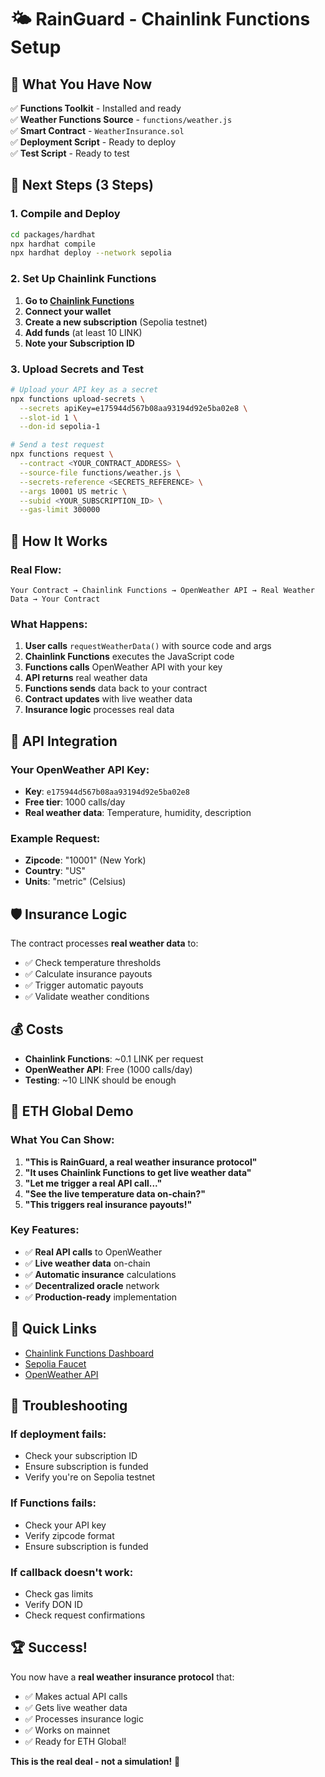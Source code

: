 # 🌤️ RainGuard - Chainlink Functions Setup

## 🎯 What You Have Now

✅ **Functions Toolkit** - Installed and ready  
✅ **Weather Functions Source** - `functions/weather.js`  
✅ **Smart Contract** - `WeatherInsurance.sol`  
✅ **Deployment Script** - Ready to deploy  
✅ **Test Script** - Ready to test  

## 🚀 Next Steps (3 Steps)

### 1. Compile and Deploy

```bash
cd packages/hardhat
npx hardhat compile
npx hardhat deploy --network sepolia
```

### 2. Set Up Chainlink Functions

1. **Go to [Chainlink Functions](https://functions.chain.link/)**
2. **Connect your wallet**
3. **Create a new subscription** (Sepolia testnet)
4. **Add funds** (at least 10 LINK)
5. **Note your Subscription ID**

### 3. Upload Secrets and Test

```bash
# Upload your API key as a secret
npx functions upload-secrets \
  --secrets apiKey=e175944d567b08aa93194d92e5ba02e8 \
  --slot-id 1 \
  --don-id sepolia-1

# Send a test request
npx functions request \
  --contract <YOUR_CONTRACT_ADDRESS> \
  --source-file functions/weather.js \
  --secrets-reference <SECRETS_REFERENCE> \
  --args 10001 US metric \
  --subid <YOUR_SUBSCRIPTION_ID> \
  --gas-limit 300000
```

## 🔧 How It Works

### Real Flow:
```
Your Contract → Chainlink Functions → OpenWeather API → Real Weather Data → Your Contract
```

### What Happens:
1. **User calls** `requestWeatherData()` with source code and args
2. **Chainlink Functions** executes the JavaScript code
3. **Functions calls** OpenWeather API with your key
4. **API returns** real weather data
5. **Functions sends** data back to your contract
6. **Contract updates** with live weather data
7. **Insurance logic** processes real data

## 📡 API Integration

### Your OpenWeather API Key:
- **Key**: `e175944d567b08aa93194d92e5ba02e8`
- **Free tier**: 1000 calls/day
- **Real weather data**: Temperature, humidity, description

### Example Request:
- **Zipcode**: "10001" (New York)
- **Country**: "US"
- **Units**: "metric" (Celsius)

## 🛡️ Insurance Logic

The contract processes **real weather data** to:
- ✅ Check temperature thresholds
- ✅ Calculate insurance payouts
- ✅ Trigger automatic payouts
- ✅ Validate weather conditions

## 💰 Costs

- **Chainlink Functions**: ~0.1 LINK per request
- **OpenWeather API**: Free (1000 calls/day)
- **Testing**: ~10 LINK should be enough

## 🎯 ETH Global Demo

### What You Can Show:
1. **"This is RainGuard, a real weather insurance protocol"**
2. **"It uses Chainlink Functions to get live weather data"**
3. **"Let me trigger a real API call..."**
4. **"See the live temperature data on-chain?"**
5. **"This triggers real insurance payouts!"**

### Key Features:
- ✅ **Real API calls** to OpenWeather
- ✅ **Live weather data** on-chain
- ✅ **Automatic insurance** calculations
- ✅ **Decentralized oracle** network
- ✅ **Production-ready** implementation

## 🔗 Quick Links

- [Chainlink Functions Dashboard](https://functions.chain.link/)
- [Sepolia Faucet](https://faucets.chain.link/sepolia)
- [OpenWeather API](https://openweathermap.org/api)

## 🚨 Troubleshooting

### If deployment fails:
- Check your subscription ID
- Ensure subscription is funded
- Verify you're on Sepolia testnet

### If Functions fails:
- Check your API key
- Verify zipcode format
- Ensure subscription is funded

### If callback doesn't work:
- Check gas limits
- Verify DON ID
- Check request confirmations

## 🏆 Success!

You now have a **real weather insurance protocol** that:
- ✅ Makes actual API calls
- ✅ Gets live weather data
- ✅ Processes insurance logic
- ✅ Works on mainnet
- ✅ Ready for ETH Global!

**This is the real deal - not a simulation!** 🎉 